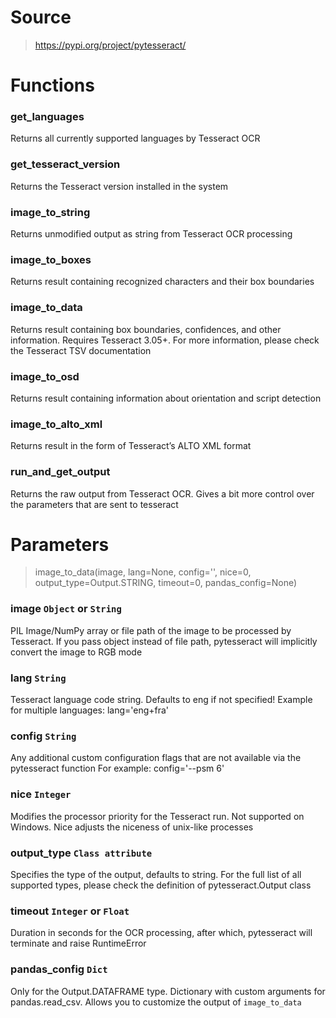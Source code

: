 # Source
 > https://pypi.org/project/pytesseract/


# Functions

### get_languages
Returns all currently supported languages by Tesseract OCR

### get_tesseract_version
Returns the Tesseract version installed in the system

### image_to_string
Returns unmodified output as string from Tesseract OCR processing

### image_to_boxes
Returns result containing recognized characters and their box boundaries

### image_to_data
Returns result containing box boundaries, confidences, and other information. Requires Tesseract 3.05+. For more information, please check the Tesseract TSV documentation

### image_to_osd
Returns result containing information about orientation and script detection

### image_to_alto_xml
Returns result in the form of Tesseract’s ALTO XML format

### run_and_get_output
Returns the raw output from Tesseract OCR. Gives a bit more control over the parameters that are sent to tesseract


# Parameters
 > image_to_data(image, lang=None, config='', nice=0, output_type=Output.STRING, timeout=0, pandas_config=None)

### image `Object` or `String`
PIL Image/NumPy array or file path of the image to be processed by Tesseract.
If you pass object instead of file path, pytesseract will implicitly convert the image to RGB mode

### lang `String`
Tesseract language code string. Defaults to eng if not specified! Example for multiple languages: lang='eng+fra'

### config `String`
Any additional custom configuration flags that are not available via the pytesseract function
For example: config='--psm 6'

### nice `Integer`
Modifies the processor priority for the Tesseract run. Not supported on Windows.
Nice adjusts the niceness of unix-like processes

### output_type `Class attribute`
Specifies the type of the output, defaults to string. For the full list of all supported types,
please check the definition of pytesseract.Output class

### timeout `Integer` or `Float`
Duration in seconds for the OCR processing, after which, pytesseract will terminate and raise RuntimeError

### pandas_config `Dict`
Only for the Output.DATAFRAME type. Dictionary with custom arguments for pandas.read_csv.
Allows you to customize the output of `image_to_data`
